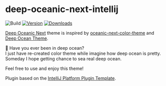 # deep-oceanic-next-intellij

![Build](https://github.com/spearkkk/deep-oceanic-next-intellij/workflows/Build/badge.svg)
[![Version](https://img.shields.io/jetbrains/plugin/v/MARKETPLACE_ID.svg)](https://plugins.jetbrains.com/plugin/25272)
[![Downloads](https://img.shields.io/jetbrains/plugin/d/MARKETPLACE_ID.svg)](https://plugins.jetbrains.com/plugin/25272)

<!-- Plugin description -->
[Deep Oceanic Next](https://github.com/spearkkk/deep-oceanic-next) theme is inspired by [oceanic-next-color-theme](https://github.com/voronianski/oceanic-next-color-scheme) and [Deep Ocean Theme](https://plugins.jetbrains.com/plugin/16729-deep-ocean-theme).  

🌊 Have you ever been in deep ocean?  
I just have re-created color theme while imagine how deep ocean is pretty.  
Someday I hope getting chance to sea real deep ocean.  

Feel free to use and enjoy this theme!
<!-- Plugin description end -->

Plugin based on the [IntelliJ Platform Plugin Template][template].

[template]: https://github.com/JetBrains/intellij-platform-plugin-template
[docs:plugin-description]: https://plugins.jetbrains.com/docs/intellij/plugin-user-experience.html#plugin-description-and-presentation
